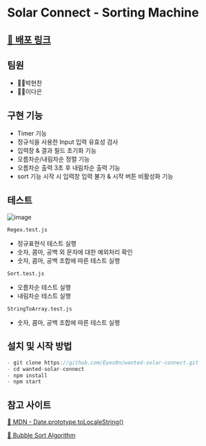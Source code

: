 # Solar Connect - Sorting Machine

## [🔗 배포 링크](https://sorting-machine.netlify.app)

## 팀원
- 🧏‍♂️박현찬
- 🧏‍♀️이다은
## 구현 기능

- Timer 기능
- 정규식을 사용한 Input 입력 유효성 검사
- 입력창 & 결과 필드 초기화 기능
- 오름차순/내림차순 정렬 기능
- 오름차순 출력 3초 후 내림차순 출력 기능
- sort 기능 시작 시 입력창 입력 불가 & 시작 버튼 비활성화 기능

## 테스트

![image](https://user-images.githubusercontent.com/45257139/129682908-57e7f3ca-661c-418a-8891-16ae9cc0caf9.png)

`Regex.test.js`

- 정규표현식 테스트 실행
- 숫자, 콤마, 공백 외 문자에 대한 예외처리 확인
- 숫자, 콤마, 공백 조합에 따른 테스트 실행

`Sort.test.js`

- 오름차순 테스트 실행
- 내림차순 테스트 실행

`StringToArray.test.js`

- 숫자, 콤마, 공백 조합에 따른 테스트 실행

## 설치 및 시작 방법

```js
- git clone https://github.com/Eyes0n/wanted-solar-connect.git
- cd wanted-solar-connect
- npm install
- npm start
```

## 참고 사이트

[🔗 MDN - Date.prototype.toLocaleString()](https://developer.mozilla.org/en-US/docs/Web/JavaScript/Reference/Global_Objects/Date/toLocaleString)

[🔗 Bubble Sort Algorithm](https://stackabuse.com/bubble-sort-and-cocktail-shaker-sort-in-javascript/)

